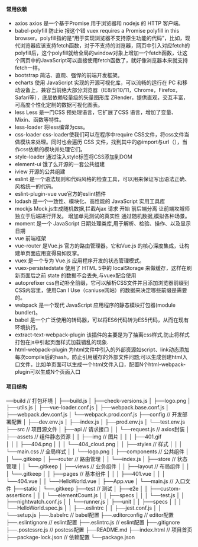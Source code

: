 #### 常用依赖
* axios    axios 是一个基于Promise 用于浏览器和 nodejs 的 HTTP 客户端。
* babel-polyfill      防止ie 报这个错 vuex requires a Promise polyfill in this browser。polyfill指的是“用于实现浏览器不支持原生功能的代码”，比如，现代浏览器应该支持fetch函数，对于不支持的浏览器，网页中引入对应fetch的polyfill后，这个polyfill就给全局的window对象上增加一个fetch函数，让这个网页中的JavaScript可以直接使用fetch函数了，就好像浏览器本来就支持fetch一样。
* bootstrap  简洁、直观、强悍的前端开发框架。
* echarts  使用 JavaScript 实现的开源可视化库，可以流畅的运行在 PC 和移动设备上，兼容当前绝大部分浏览器（IE8/9/10/11，Chrome，Firefox，Safari等），底层依赖轻量级的矢量图形库 ZRender，提供直观，交互丰富，可高度个性化定制的数据可视化图表。
* less  Less 是一门CSS 预处理语言，它扩展了CSS 语言，增加了变量、Mixin、函数等特性。
* less-loader		将less编译为css。
* css-loader		css-loader使我们可以在程序中require CSS文件，将css文件当做模块来处理。同时也会遍历 CSS 文件，找到其中的@import与url（），当作css依赖的模块并处理它们。
* style-loader	通过注入style标签将CSS添加到DOM
* element-ui     饿了么开源的一套公共组建
* iview    开源的公共组建
* eslint  是一个语法规则和代码风格的检查工具，可以用来保证写出语法正确、风格统一的代码。
* eslint-plugin-vue  vue官方的eslint插件
* lodash  是一个一致性、模块化、高性能的 JavaScript 实用工具库
* mockjs  Mock.js生成随机数据,拦截Ajax 请求 开始 前后端分离 让前端攻城师独立于后端进行开发。 增加单元测试的真实性 通过随机数据,模拟各种场景。
* moment  是一个 JavaScript 日期处理类库,用于解析、检验、操作、以及显示日期
* vue  前端框架
* vue-router  是Vue.js 官方的路由管理器。它和Vue.js 的核心深度集成，让构建单页面应用变得易如反掌。
* vuex  是一个专为 Vue.js 应用程序开发的状态管理模式。
* vuex-persistedstate		使用了 HTML 5中的 localStorage 来做缓存，这样在刷新页面后之前 state 的数据不会丢失,与vuex配合使用
* autoprefixer		css自动补全前缀，它可以解析CSS文件并且添加浏览器前缀到CSS内容里，使用Can I Use（caniuse网站）的数据来决定哪些前缀是需要的。
* webpack  是一个现代 JavaScript 应用程序的静态模块打包器(module bundler)。
* babel 是一个广泛使用的转码器，可以将ES6代码转为ES5代码，从而在现有环境执行。
* extract-text-webpack-plugin 该插件的主要是为了抽离css样式,防止将样式打包在js中引起页面样式加载错乱的现象.
* html-webpack-plugin  为html文件中引入的外部资源如script、link动态添加每次compile后的hash，防止引用缓存的外部文件问题;可以生成创建html入口文件，比如单页面可以生成一个html文件入口，配置N个html-webpack-plugin可以生成N个页面入口
#### 项目结构
──build                                        // 打包环境
│ ├──build.js
│ ├──check-versions.js
│ ├──logo.png
│ ├──utils.js
│ ├──vue-loader.conf.js
│ ├──webpack.base.conf.js
│ ├──webpack.dev.conf.js
│ └──webpack.prod.conf.js
├──config                                   // 开发部署配置
│ ├──dev.env.js
│ ├──index.js
│ ├──prod.env.js
│ └──test.env.js
├──src                                     // 项目源文件
│ ├──api                                 // 请求接口
│ │ └──request.js                  // axios封装
│ ├──assets                           // 组件静态资源
│ │ ├──img                           // 图片
│ │ │ ├──401.gif                    
│ │ │ ├──404.png
│ │ │ └──404_cloud.png
│ │ ├──styles                       // 样式
│ │ │ └──main.css               // 全局样式
│ │ └──logo.png
│ ├──components                // 公共组件
│ │ └──.gitkeep
│ ├──router                           // 路由管理
│ │ └──index.js
│ ├──store                              // 状态管理
│ │ └──.gitkeep
│ ├──views                             // 业务组件
│ │ ├──layout                        // 布局组件
│ │ │ └──.gitkeep
│ │ ├──pages                          // 基本组件
│ │ │ ├──401.vue
│ │ │ └──404.vue
│ │ └──HelloWorld.vue
│ ├──App.vue
│ └──main.js                            // 入口文件
├──static
│ └──.gitkeep
├──test                                     // 测试
│ ├──e2e
│ │ ├──custom-assertions
│ │ │ └──elementCount.js
│ │ ├──specs
│ │ │ └──test.js
│ │ ├──nightwatch.conf.js
│ │ └──runner.js
│ ├──unit
│ │ ├──specs
│ │ │ └──HelloWorld.spec.js
│ │ ├──.eslintrc
│ │ ├──jest.conf.js
│ │ └──setup.js
├──.babelrc                 // babel配置
├──.editorconfig         // editor配置
├──.eslintignore        // eslint配置
├──.eslintrc.js             // eslint配置
├──.gitignore
├──.postcssrc.js        // postcss配置
├──README.md
├──index.html           // 项目首页
├──package-lock.json // 依赖配置
└──package.json




 
 
